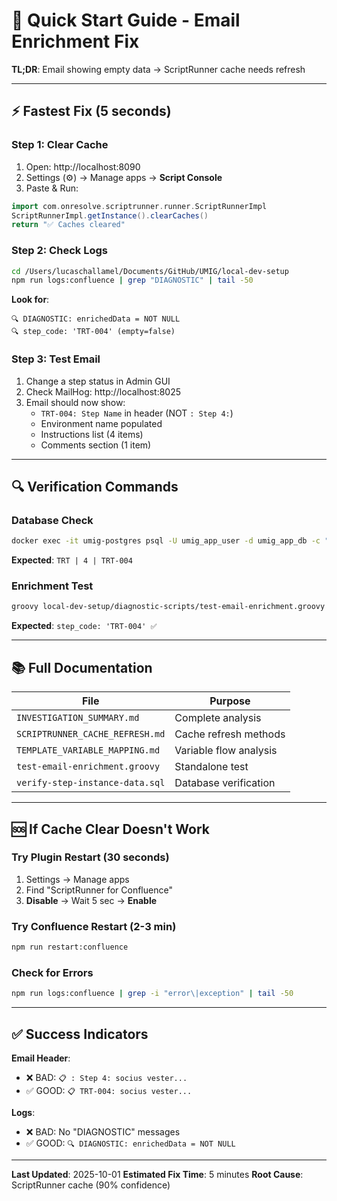 # 🚀 Quick Start Guide - Email Enrichment Fix

**TL;DR**: Email showing empty data → ScriptRunner cache needs refresh

---

## ⚡ Fastest Fix (5 seconds)

### Step 1: Clear Cache

1. Open: http://localhost:8090
2. Settings (⚙️) → Manage apps → **Script Console**
3. Paste & Run:

```groovy
import com.onresolve.scriptrunner.runner.ScriptRunnerImpl
ScriptRunnerImpl.getInstance().clearCaches()
return "✅ Caches cleared"
```

### Step 2: Check Logs

```bash
cd /Users/lucaschallamel/Documents/GitHub/UMIG/local-dev-setup
npm run logs:confluence | grep "DIAGNOSTIC" | tail -50
```

**Look for**:

```
🔍 DIAGNOSTIC: enrichedData = NOT NULL
🔍 step_code: 'TRT-004' (empty=false)
```

### Step 3: Test Email

1. Change a step status in Admin GUI
2. Check MailHog: http://localhost:8025
3. Email should now show:
   - `TRT-004: Step Name` in header (NOT `: Step 4:`)
   - Environment name populated
   - Instructions list (4 items)
   - Comments section (1 item)

---

## 🔍 Verification Commands

### Database Check

```bash
docker exec -it umig-postgres psql -U umig_app_user -d umig_app_db -c "SELECT stm.stt_code, stm.stm_number, CONCAT(stm.stt_code, '-', LPAD(stm.stm_number::text, 3, '0')) as step_code FROM steps_instance_sti sti JOIN steps_master_stm stm ON sti.stm_id = stm.stm_id WHERE sti.sti_id = '821ccc8f-1e4f-4986-8478-96cc2ce4ecd0';"
```

**Expected**: `TRT | 4 | TRT-004`

### Enrichment Test

```bash
groovy local-dev-setup/diagnostic-scripts/test-email-enrichment.groovy
```

**Expected**: `step_code: 'TRT-004' ✅`

---

## 📚 Full Documentation

| File                            | Purpose                |
| ------------------------------- | ---------------------- |
| `INVESTIGATION_SUMMARY.md`      | Complete analysis      |
| `SCRIPTRUNNER_CACHE_REFRESH.md` | Cache refresh methods  |
| `TEMPLATE_VARIABLE_MAPPING.md`  | Variable flow analysis |
| `test-email-enrichment.groovy`  | Standalone test        |
| `verify-step-instance-data.sql` | Database verification  |

---

## 🆘 If Cache Clear Doesn't Work

### Try Plugin Restart (30 seconds)

1. Settings → Manage apps
2. Find "ScriptRunner for Confluence"
3. **Disable** → Wait 5 sec → **Enable**

### Try Confluence Restart (2-3 min)

```bash
npm run restart:confluence
```

### Check for Errors

```bash
npm run logs:confluence | grep -i "error\|exception" | tail -50
```

---

## ✅ Success Indicators

**Email Header**:

- ❌ BAD: `📋 : Step 4: socius vester...`
- ✅ GOOD: `📋 TRT-004: socius vester...`

**Logs**:

- ❌ BAD: No "DIAGNOSTIC" messages
- ✅ GOOD: `🔍 DIAGNOSTIC: enrichedData = NOT NULL`

---

**Last Updated**: 2025-10-01
**Estimated Fix Time**: 5 minutes
**Root Cause**: ScriptRunner cache (90% confidence)

